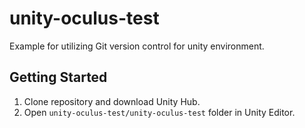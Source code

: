 # unity-oculus-test
Example for utilizing Git version control for unity environment.

## Getting Started
1. Clone repository and download Unity Hub.
2. Open `unity-oculus-test/unity-oculus-test` folder in Unity Editor.
